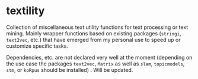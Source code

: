 # textility
Collection of miscellaneous text utility functions for text processing or text mining. Mainly wrapper functions based on existing packages (`stringi`, `text2vec`, etc.) that have emerged from my personal use to speed up or customize specific tasks.

Dependencies, etc. are not declared very well at the moment (depending on the use case the packages `text2vec`, `Matrix` as well as `slam`, `topicmodels`, `stm`, or `koRpus` should be installed) . Will be updated.
